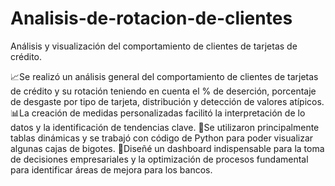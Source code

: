 # Analisis-de-rotacion-de-clientes
Análisis y visualización del comportamiento de clientes de tarjetas de crédito. 

📈Se realizó un análisis general del comportamiento de clientes de tarjetas de crédito y su rotación teniendo en cuenta el % de deserción, porcentaje de desgaste por tipo de tarjeta, distribución y detección de valores atípicos.
📊⁣⁣⁣La creación de medidas personalizadas facilitó la interpretación de lo datos y la identificación de tendencias clave. 
🦄Se utilizaron principalmente tablas dinámicas y se trabajó con código de Python para poder visualizar algunas cajas de bigotes. 
🔎Diseñé un dashboard indispensable para la toma de decisiones empresariales y la optimización de procesos fundamental para identificar áreas de mejora para los bancos.
